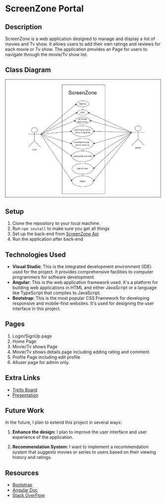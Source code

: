 # ScreenZone Portal

## Description

ScreenZone is a web application designed to manage and display a list of movies and Tv show. It allows users to add their own ratings and reviews for each movie or Tv show. The application provides an Page for users to navigate through the movie/Tv show list.

## Class Diagram
![UseCase](usecase.png)

## Setup

1. Clone the repository to your local machine.
2. Run `npm install` to make sure you get all things  
3. Set up the back-end from [ScreenZone Api](https://github.com/nawafaotayf/showslist-api)
4. Run the application after back-end
   
## Technologies Used
- **Visual Studio**: This is the integrated development environment (IDE) used for the project. It provides comprehensive facilities to computer programmers for software development.
- **Angular**: This is the web application framework used. It's a platform for building web applications in HTML and either JavaScript or a language like TypeScript that compiles to JavaScript.
- **Bootstrap**: This is the most popular CSS Framework for developing responsive and mobile-first websites. It's used for designing the user interface in this project.

## Pages
1. Login/SignUp page
2. Home Page
3. Movie/Tv shows Page
4. Movie/Tv shows details page including adding rating and comment.
5. Profile Page including edit profile
6. Alluser page for admin only.
   
## Extra Links
- [Trello Board](https://trello.com/invite/b/jDP6CrCp/ATTIc883f6c291416b9ff4c234672e1559da8A26E0B0/shows-list)
- [Presentation](https://docs.google.com/presentation/d/1MAeHkpOcHL-RgdyD2i5E3QJT28XKJNGuchqMLxYpn64/edit?usp=sharing)
## Future Work
In the future, I plan to extend this project in several ways:

1. **Enhance the design:** I plan to improve the user interface and user experience of the application.

2. **Recommendation System:** I want to implement a recommendation system that suggests movies or series to users based on their viewing history and ratings.
## Resources
- [Bootstrap](https://getbootstrap.com/)
- [Angular Doc](https://angular.io/start)
- [Stack OverFlow](https://stackoverflow.com)
